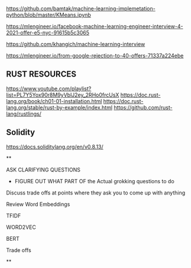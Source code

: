 https://github.com/bamtak/machine-learning-implemetation-python/blob/master/KMeans.ipynb


https://mlengineer.io/facebook-machine-learning-engineer-interview-4-2021-offer-e5-nyc-91615b5c3065

https://github.com/khangich/machine-learning-interview

https://mlengineer.io/from-google-rejection-to-40-offers-71337a224ebe

## RUST RESOURCES
https://www.youtube.com/playlist?list=PL7Y5Yox90r8M9yVblJ2ey_2RHo0frcUsX
https://doc.rust-lang.org/book/ch01-01-installation.html
https://doc.rust-lang.org/stable/rust-by-example/index.html
https://github.com/rust-lang/rustlings/


## Solidity 
https://docs.soliditylang.org/en/v0.8.13/



**

ASK CLARIFYING QUESTIONS

-   FIGURE OUT WHAT PART OF the Actual grokking questions to do
    

  

Discuss trade offs at points where they ask you to come up with anything

  

Review Word Embeddings

TFIDF

WORD2VEC

BERT

  

Trade offs

**


